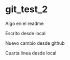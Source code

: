 # git_test_2

Algo en el readme

Escrito desde local

Nuevo cambio desde github

Cuarta linea desde local